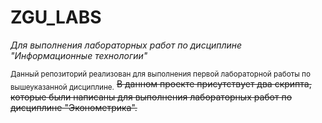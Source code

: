 # ZGU_LABS
_Для выполнения лабораторных работ по дисциплине "Информационные технологии"_

<sub>Данный репозиторий реализован для выполнения первой лабораторной работы по вышеуказанной дисциплине.</sub>
~~В данном проекте присутствует два скрипта, которые были написаны для выполнения лабораторных работ по дисциплине "Эконометрика".~~
